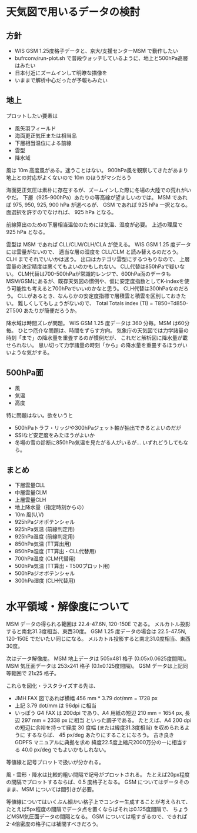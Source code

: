 # 天気図で用いるデータの検討
## 方針
* WIS GSM 1.25度格子データと、京大/支援センターMSM で動作したい
* bufrconv/run-plot.sh で普段ウォッチしているように、地上と500hPa高層はみたい
* 日本付近にズームインして明瞭な描像を
* いままで解析中心だったが予報もみたい

## 地上
プロットしたい要素は
* 風矢羽フィールド
* 海面更正気圧または相当品
* 下層相当温位による前線
* 雲型
* 降水域

風は 10m 高度風がある。迷うことはない。
900hPa風を観察してきたがあまり地上との対応がよくないので 10m のほうがマシだろう

海面更正気圧は素朴に存在するが、ズームインした際に冬場の大陸での荒れがいやだ。
下層（925-900hPa）あたりの等高線が望ましいのでは。
MSM であれば 975, 950, 925, 900 hPa が選べるが、
GSM であれば 925 hPa 一択となる。
面選択を許すのでなければ、 925 hPa となる。

前線算出のための下層相当温位のためには気温、湿度が必要。
上述の理屈で 925 hPa となる。

雲型は MSM であれば CLL/CLM/CLH/CLA が使える。
WIS GSM 1.25 度データには雲量がないので、 適当な層の湿度を
CLL/CLM と読み替えるのだろう。 CLH までそれでいいかは迷う。
出口はカテゴリ雲型にするつもりなので、
上層雲量の決定精度は悪くてもよいのかもしれない。
CLL代替は850hPaで疑いない。
CLM代替は700-500hPaが常識的レンジで、600hPa面のデータもMSM/GSMにあるが、既存天気図の慣例や、仮に安定度指数としてK-indexを使う可能性も考えると700hPaでいいのかなと思う。
CLH代替は300hPaなのだろう。
CLLがあるとき、なんらかの安定度指標で層積雲と積雲を区別しておきたい。
難しくしてもしょうがないので、
Total Totals index (TI) = T850+Td850-2T500 あたりが簡便だろうか。

降水域は時間ズレが問題。
WIS GSM 1.25 度データは 360 分毎。MSM は60分毎。
ひとつ厄介な問題は、時間をずらす方向。
気象庁の天気図では力学諸量の時刻「まで」の降水量を重畳するのが慣例だが、
これだと解析図に降水量が載せられない。
思い切って力学諸量の時刻「から」の降水量を重畳するほうがいいような気がする。

## 500hPa面
* 風
* 気温
* 高度

特に問題はない。欲をいうと

* 500hPaトラフ・リッジや300hPaジェット軸が抽出できるとよいのだが
* SSIなど安定度をみたほうがよいか
* 冬場の雪の診断に850hPa気温を見たがる人がいるが... いずれどうしてもなら。

## まとめ

* 下層雲量CLL
* 中層雲量CLM
* 上層雲量CLH
* 地上降水量（指定時刻からの）
* 10m 風(U,V)
* 925hPaジオポテンシャル
* 925hPa気温 (前線判定用)
* 925hPa湿度 (前線判定用)
* 850hPa気温 (TT算出用)
* 850hPa湿度 (TT算出・CLL代替用)
* 700hPa湿度 (CLM代替用)
* 500hPa気温 (TT算出・T500プロット用)
* 500hPaジオポテンシャル
* 300hPa湿度 (CLH代替用)

# 水平領域・解像度について

MSM データの得られる範囲は 22.4-47.6N, 120-150E である。
メルカトル投影すると南北31.3度相当、東西30度。
GSM 1.25 度データの場合は 22.5-47.5N, 120-150E でだいたい同じになる。
メルカトル投影すると南北31.0度相当、東西30度。

次はデータ解像度。
MSM 地上データは 505x481 格子 (0.05x0.0625度間隔)。
MSM 気圧面データは 253x241 格子 (0.1x0.125度間隔)。
GSM データは上記同等範囲で 21x25 格子。

これらを図化・ラスタライズする先は、
* JMH FAX 図であれば横幅 456 mm * 3.79 dot/mm = 1728 px 
* 上記 3.79 dot/mm は 96dpi に相当
* いっぽう G4 FAX は 200dpi であり、A4 用紙の短辺 210 mm = 1654 px, 長辺 297 mm = 2338 px に相当
といった調子である。
たとえば、A4 200 dpi の短辺に余裕を持って経度 30 度幅 (または緯度31.3度相当) を収められるように
するならば、 45 px/deg あたりにすることになろう。
古き良き GDPFS マニュアルに典拠を求め
緯度22.5度上縮尺2000万分の一に相当する 40.0 px/deg でもよいかもしれない。

等値線と記号プロットで扱いが分かれる。

風・雲形・降水は比較的粗い間隔で記号がプロットされる。
たとえば20px程度の間隔でプロットするならば、0.5 度格子となる。
GSM についてはデータそのまま、MSM については間引きが必要。

等値線についてはいくぶん細かい格子上でコンター生成することが考えられて、
たとえば5px程度の間隔でデータ点を置くならばそれは0.125度間隔で、
ちょうどMSM気圧面データの間隔となる。
GSM については粗すぎるので、できれば2-4倍密度の格子には補間すべきだろう。
